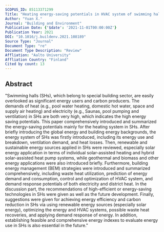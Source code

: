 ```yaml
---
SCOPUS_ID: 85113371299
Title: "Heating energy-saving potentials in HVAC system of swimming halls: A review"
Author: "Yuan X."
Journal: "Building and Environment"
Publication Date: {'$date': '2021-11-01T00:00:00Z'}
Publication Year: 2021
DOI: "10.1016/j.buildenv.2021.108189"
Source Type: "Journal"
Document Type: "re"
Document Type Description: "Review"
Affliation: "Aalto University"
Affliation Country: "Finland"
Cited by count: 13
---
```


## Abstract
"Swimming halls (SHs), which belong to special building sector, are easily overlooked as significant energy users and carbon producers. The demands of heat (e.g., pool water heating, domestic hot water, space and supply air heating) and electricity (e.g., Saunas, pool pumping and ventilation) in SHs are both very high, which indicates the high energy saving potentials. This paper comprehensively introduced and summarized the energy-saving potentials mainly for the heating system in SHs. After briefly introducing the global energy and building energy backgrounds, the energy system of SHs was firstly introduced, including its energy use and breakdown, ventilation demand, and heat losses. Then, renewable and sustainable energy sources applied in SHs were reviewed, especially solar energy application in terms of individual solar-assisted heating and hybrid solar-assisted heat pump systems, while geothermal and biomass and other energy applications were also introduced briefly. Furthermore, building energy management (BEM) strategies were introduced and summarized comprehensively, including waste heat utilization, prediction of energy demand and consumption, control and optimization of HVAC system, and demand response potentials of both electricity and district heat. In the discussion part, the recommendations of high-efficient or energy-saving technologies in SHs were given as well as the future development. Finally, suggestions were given for achieving energy efficiency and carbon reduction in SHs via using renewable energy sources (especially solar energy), optimizing the energy and HVAC systems, possible waste heat recoveries, and applying demand response of energy. In addition, establishing feasible and comprehensive energy indexes to evaluate energy use in SHs is also essential in the future."
